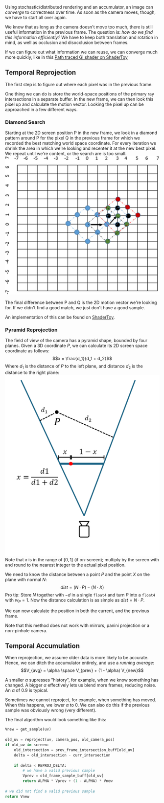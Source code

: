 Using stochastic/distributed rendering and an accumulator, an image can _converge_ to correctness over time. As soon as the camera moves, though, we have to start all over again.

We know that as long as the camera doesn't move too much, there is still useful information in the previous frame. The question is: _how do we find this information efficiently?_ We have to keep both translation and rotation in mind, as well as occlusion and disocclusion between frames.

If we can figure out what information we can reuse, we can converge much more quickly, like in this 
[Path traced GI shader on ShaderToy](https://www.shadertoy.com/view/Wt3XRX)

## Temporal Reprojection
The first step is to figure out where each pixel was in the previous frame. 

One thing we can do is store the world-space positions of the primary ray intersections in a separate buffer. In the new frame, we can then look this pixel up and calculate the motion vector. Looking the pixel up can be approached in a few different ways.
### Diamond Search
Starting at the 2D screen position P in the new frame, we look in a diamond pattern around P for the pixel Q in the previous frame for which we recorded the best matching world space coordinate. For every iteration we shrink the area in which we're looking and recenter it at the new best pixel. We repeat until we're content, or the search are is too small.
![|300](attachments/diamond%20search.jpg)

The final difference between P and Q is the 2D motion vector we're looking for. If we didn't find a good match, we just don't have a good sample.

An implementation of this can be found on [ShaderToy](https://www.shadertoy.com/view/ldtGWl).

### Pyramid Reprojection
The field of view of the camera has a pyramid shape, bounded by four planes. Given a 3D coordinate $P$, we can calculate its 2D screen space coordinate as follows:
$$x = \frac{d_1}{d_1 + d_2}$$
Where $d_1$ is the distance of $P$ to the left plane, and distance $d_2$ is the distance to the right plane:
![|300](attachments/pyramid%20reprojection.png)
Note that $x$ is in the range of $[0, 1]$ (if on-screen); multiply by the screen with and round to the nearest integer to the actual pixel position.

We need to know the distance between a point $P$ and the point $X$ on the plane with normal $N$:
$$dist = (N \cdot P) - (N \cdot X)$$
Pro tip: Store $N$ together with $-d$ in a single `float4` and turn $P$ into a `float4` with $w_P = 1$. Now the distance calculation is as simple as $dist = N \cdot P$.

We can now calculate the position in both the current, and the previous frame.

Note that this method does not work with mirrors, panini projection or a non-pinhole camera.

## Temporal Accumulation
When reprojection, we assume older data is more likely to be accurate. Hence, we can ditch the accumulator entirely, and use a _running average_:
$$V_{avg} = \alpha \space V_{prev} + (1 - \alpha) V_{new}$$

A smaller $\alpha$ supresses "history", for example, when we know something has changed. A bigger $\alpha$ effectively lets us blend more frames, reducing noise. An $\alpha$ of $0.9$ is typical.

Sometimes we cannot reproject, for example, when something has moved. When this happens, we lower $\alpha$ to $0$. We can also do this if the previous sample was obviously wrong (very different).

The final algorithm would look something like this: 
```python
Vnew = get_sample(uv)

old_uv = reproject(uv, camera_pos, old_camera_pos)
if old_uv in screen:
	old_intersection = prev_frame_intersection_buff[old_uv]
	delta = old_intersection - curr_intersection

	if delta < REPROJ_DELTA:
		# we have a valid previous sample
		Vprev = old_frame_sample_buff[old_uv]
		return ALPHA * Vprev + (1 - ALPHA) * Vnew
	
# we did not find a valid previous sample
return Vnew
```
